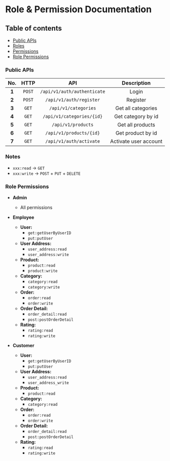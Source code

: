 # Role & Permission Documentation

## Table of contents

- [Public APIs](#public-apis)
- [Roles](#roles)
- [Permissions](#permissions)
- [Role Permissions](#role-permissions)

### Public APIs

| **No.** | **HTTP** |           **API**           |    **Description**    |
|:-------:|:--------:|:---------------------------:|:---------------------:|
|  **1**  |  `POST`  | `/api/v1/auth/authenticate` |         Login         |
|  **2**  |  `POST`  |   `/api/v1/auth/register`   |       Register        |
|  **3**  |  `GET`   |    `/api/v1/categories`     |  Get all categories   |
|  **4**  |  `GET`   |  `/api/v1/categories/{id}`  |  Get category by id   |
|  **5**  |  `GET`   |     `/api/v1/products`      |   Get all products    |
|  **6**  |  `GET`   |   `/api/v1/products/{id}`   |   Get product by id   |
|  **7**  |  `GET`   |   `/api/v1/auth/activate`   | Activate user account |

### Notes

- `xxx:read` -> `GET`
- `xxx:write` -> `POST` + `PUT` + `DELETE`

### Role Permissions

- **Admin**
    - All permissions


- **Employee**
    - **User:**
        - `get:getUserByUserID`
        - `put:putUser`
    - **User Address:**
        - `user_address:read`
        - `user_address:write`
    - **Product:**
        - `product:read`
        - `product:write`
    - **Category:**
        - `category:read`
        - `category:write`
    - **Order:**
        - `order:read`
        - `order:write`
    - **Order Detail:**
        - `order_detail:read`
        - `post:postOrderDetail`
    - **Rating:**
        - `rating:read`
        - `rating:write`

- **Customer**
    - **User:**
        - `get:getUserByUserID`
        - `put:putUser`
    - **User Address:**
        - `user_address:read`
        - `user_address_write`
    - **Product:**
        - `product:read`
    - **Category:**
        - `category:read`
    - **Order:**
        - `order:read`
        - `order:write`
    - **Order Detail:**
        - `order_detail:read`
        - `post:postOrderDetail`
    - **Rating:**
        - `rating:read`
        - `rating:write`
